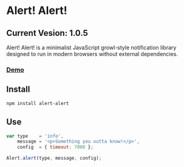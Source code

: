 # Alert! Alert!

## Current Vesion: 1.0.5

Alert! Alert! is a minimalist JavaScript growl-style notification library designed to run in modern browsers without external dependencies.

### [Demo](http://codepen.io/whusterj/full/qEWMwG/)

## Install

```
npm install alert-alert
```

## Use

```javascript
var type    = 'info',
    message = '<p>Something you outta know!</p>',
    config  = { timeout: 7000 };

Alert.alert(type, message, config);
```
